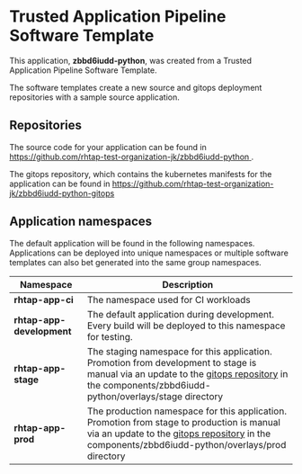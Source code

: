 # Trusted Application Pipeline Software Template

This application, **zbbd6iudd-python**, was created from a Trusted Application Pipeline Software Template.

The software templates create a new source and gitops deployment repositories with a sample source application. 

## Repositories

The source code for your application can be found in [https://github.com/rhtap-test-organization-jk/zbbd6iudd-python ](https://github.com/rhtap-test-organization-jk/zbbd6iudd-python ).
 
The gitops repository, which contains the kubernetes manifests for the application can be found in 
[https://github.com/rhtap-test-organization-jk/zbbd6iudd-python-gitops ](https://github.com/rhtap-test-organization-jk/zbbd6iudd-python-gitops ) 

## Application namespaces 

The default application will be found in the following namespaces. Applications can be deployed into unique namespaces or multiple software templates can also bet generated into the same group namespaces.  

|  Namespace   |  Description   |  
| -------- | -------- |
| **rhtap-app-ci** | The namespace used for CI workloads |
| **rhtap-app-development** | The default application during development. Every build will be deployed to this namespace for testing. |
| **rhtap-app-stage** | The staging namespace for this application. Promotion from development to stage is manual via an update to the [gitops repository](https://github.com/rhtap-test-organization-jk/zbbd6iudd-python-gitops ) in the components/zbbd6iudd-python/overlays/stage directory |
| **rhtap-app-prod** | The production namespace for this application. Promotion from stage to production is manual via an update to the [gitops repository](https://github.com/rhtap-test-organization-jk/zbbd6iudd-python-gitops ) in the components/zbbd6iudd-python/overlays/prod directory |